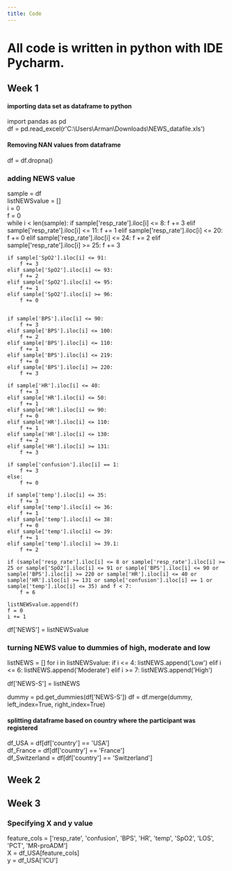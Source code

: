 ```yaml
---
title: Code
---
```

# All code is written in python with IDE Pycharm.

## Week 1  
#### importing data set as dataframe to python  
import pandas as pd  
df = pd.read_excel(r'C:\Users\Arman\Downloads\NEWS_datafile.xls')  

#### Removing NAN values from dataframe
df = df.dropna()

### adding NEWS value 
sample = df  
listNEWSvalue = []  
i = 0  
f = 0  
while i < len(sample):
    if sample['resp_rate'].iloc[i] <= 8:
        f += 3
    elif sample['resp_rate'].iloc[i] <= 11:
        f += 1
    elif sample['resp_rate'].iloc[i] <= 20:
        f += 0
    elif sample['resp_rate'].iloc[i] <= 24:
        f += 2
    elif sample['resp_rate'].iloc[i] >= 25:
        f += 3

    if sample['SpO2'].iloc[i] <= 91:
        f += 3
    elif sample['SpO2'].iloc[i] <= 93:
        f += 2
    elif sample['SpO2'].iloc[i] <= 95:
        f += 1
    elif sample['SpO2'].iloc[i] >= 96:
        f += 0


    if sample['BPS'].iloc[i] <= 90:
        f += 3
    elif sample['BPS'].iloc[i] <= 100:
        f += 2
    elif sample['BPS'].iloc[i] <= 110:
        f += 1
    elif sample['BPS'].iloc[i] <= 219:
        f += 0
    elif sample['BPS'].iloc[i] >= 220:
        f += 3

    if sample['HR'].iloc[i] <= 40:
        f += 3
    elif sample['HR'].iloc[i] <= 50:
        f += 1
    elif sample['HR'].iloc[i] <= 90:
        f += 0
    elif sample['HR'].iloc[i] <= 110:
        f += 1
    elif sample['HR'].iloc[i] <= 130:
        f += 2
    elif sample['HR'].iloc[i] >= 131:
        f += 3

    if sample['confusion'].iloc[i] == 1:
        f += 3
    else:
        f += 0

    if sample['temp'].iloc[i] <= 35:
        f += 3
    elif sample['temp'].iloc[i] <= 36:
        f += 1
    elif sample['temp'].iloc[i] <= 38:
        f += 0
    elif sample['temp'].iloc[i] <= 39:
        f += 1
    elif sample['temp'].iloc[i] >= 39.1:
        f += 2

    if (sample['resp_rate'].iloc[i] <= 8 or sample['resp_rate'].iloc[i] >= 25 or sample['SpO2'].iloc[i] <= 91 or sample['BPS'].iloc[i] <= 90 or sample['BPS'].iloc[i] >= 220 or sample['HR'].iloc[i] <= 40 or sample['HR'].iloc[i] >= 131 or sample['confusion'].iloc[i] == 1 or sample['temp'].iloc[i] <= 35) and f < 7:
        f = 6

    listNEWSvalue.append(f)
    f = 0
    i += 1

df['NEWS'] = listNEWSvalue

### turning NEWS value to dummies of high, moderate and low
listNEWS = []
for i in listNEWSvalue:
    if i <= 4:
        listNEWS.append('Low')
    elif i <= 6:
        listNEWS.append('Moderate')
    elif i >= 7:
        listNEWS.append('High')

df['NEWS-S'] = listNEWS

dummy = pd.get_dummies(df['NEWS-S'])
df = df.merge(dummy, left_index=True, right_index=True)
        

#### splitting dataframe based on country where the participant was registered  
df_USA = df[df['country'] == 'USA']  
df_France = df[df['country'] == 'France']  
df_Switzerland = df[df['country'] == 'Switzerland']  

## Week 2




## Week 3
### Specifying X and y value  
feature_cols = ['resp_rate', 'confusion', 'BPS', 'HR', 'temp', 'SpO2', 'LOS', 'PCT', 'MR-proADM']  
X = df_USA[feature_cols]  
y = df_USA['ICU']  

